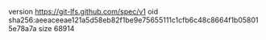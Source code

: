version https://git-lfs.github.com/spec/v1
oid sha256:aeeaceeae121a5d58eb82f1be9e75655111c1cfb6c48c8664f1b058015e78a7a
size 68914
